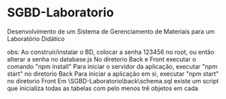 # SGBD-Laboratorio
Desenvolvimento de um Sistema de Gerenciamento de Materiais para um Laboratório Didático

obs: 
Ao construir/instalar o BD, colocar a senha 123456 no root, ou então alterar a senha no database.js
No diretorio Back e Front executar o comando "npm install"
Para iniciar o servidor da aplicação, executar "npm start" no diretorio Back
Para iniciar a aplicação em si, executar "npm start" no diretorio Front
Em \SGBD-Laboratorio\back\schema.sql existe um script que inicializa todas as tabelas com pelo menos trê objetos em cada
